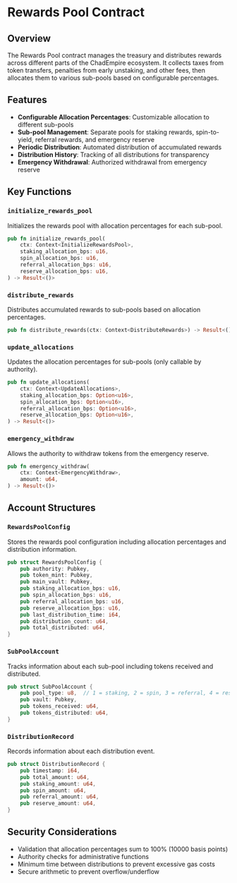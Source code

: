 # Rewards Pool Contract

## Overview

The Rewards Pool contract manages the treasury and distributes rewards across different parts of the ChadEmpire ecosystem. It collects taxes from token transfers, penalties from early unstaking, and other fees, then allocates them to various sub-pools based on configurable percentages.

## Features

- **Configurable Allocation Percentages**: Customizable allocation to different sub-pools
- **Sub-pool Management**: Separate pools for staking rewards, spin-to-yield, referral rewards, and emergency reserve
- **Periodic Distribution**: Automated distribution of accumulated rewards
- **Distribution History**: Tracking of all distributions for transparency
- **Emergency Withdrawal**: Authorized withdrawal from emergency reserve

## Key Functions

### `initialize_rewards_pool`
Initializes the rewards pool with allocation percentages for each sub-pool.

```rust
pub fn initialize_rewards_pool(
    ctx: Context<InitializeRewardsPool>,
    staking_allocation_bps: u16,
    spin_allocation_bps: u16,
    referral_allocation_bps: u16,
    reserve_allocation_bps: u16,
) -> Result<()>
```

### `distribute_rewards`
Distributes accumulated rewards to sub-pools based on allocation percentages.

```rust
pub fn distribute_rewards(ctx: Context<DistributeRewards>) -> Result<()>
```

### `update_allocations`
Updates the allocation percentages for sub-pools (only callable by authority).

```rust
pub fn update_allocations(
    ctx: Context<UpdateAllocations>,
    staking_allocation_bps: Option<u16>,
    spin_allocation_bps: Option<u16>,
    referral_allocation_bps: Option<u16>,
    reserve_allocation_bps: Option<u16>,
) -> Result<()>
```

### `emergency_withdraw`
Allows the authority to withdraw tokens from the emergency reserve.

```rust
pub fn emergency_withdraw(
    ctx: Context<EmergencyWithdraw>,
    amount: u64,
) -> Result<()>
```

## Account Structures

### `RewardsPoolConfig`
Stores the rewards pool configuration including allocation percentages and distribution information.

```rust
pub struct RewardsPoolConfig {
    pub authority: Pubkey,
    pub token_mint: Pubkey,
    pub main_vault: Pubkey,
    pub staking_allocation_bps: u16,
    pub spin_allocation_bps: u16,
    pub referral_allocation_bps: u16,
    pub reserve_allocation_bps: u16,
    pub last_distribution_time: i64,
    pub distribution_count: u64,
    pub total_distributed: u64,
}
```

### `SubPoolAccount`
Tracks information about each sub-pool including tokens received and distributed.

```rust
pub struct SubPoolAccount {
    pub pool_type: u8,  // 1 = staking, 2 = spin, 3 = referral, 4 = reserve
    pub vault: Pubkey,
    pub tokens_received: u64,
    pub tokens_distributed: u64,
}
```

### `DistributionRecord`
Records information about each distribution event.

```rust
pub struct DistributionRecord {
    pub timestamp: i64,
    pub total_amount: u64,
    pub staking_amount: u64,
    pub spin_amount: u64,
    pub referral_amount: u64,
    pub reserve_amount: u64,
}
```

## Security Considerations

- Validation that allocation percentages sum to 100% (10000 basis points)
- Authority checks for administrative functions
- Minimum time between distributions to prevent excessive gas costs
- Secure arithmetic to prevent overflow/underflow
